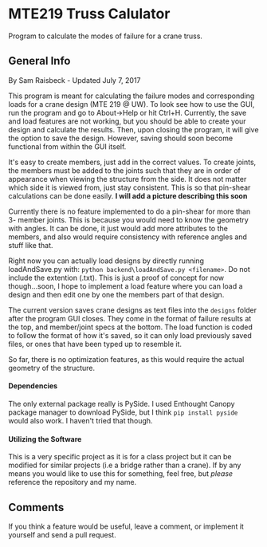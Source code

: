 # MTE219 Truss Calulator
Program to calculate the modes of failure for a crane truss.

## General Info
By Sam Raisbeck - Updated July 7, 2017

This program is meant for calculating the failure modes and corresponding
loads for a crane design (MTE 219 @ UW). To look see how to use the GUI, run
the program and go to About->Help or hit Ctrl+H. Currently, the save and
load features are not working, but you should be able to create your design
and calculate the results. Then, upon closing the program, it will give the
option to save the design. However, saving should soon become functional from
within the GUI itself.

It's easy to create members, just add in the correct values. To create joints,
the members must be added to the joints such that they are in order of
appearance when viewing the structure from the side. It does not matter which
side it is viewed from, just stay consistent. This is so that pin-shear
calculations can be done easily.
**I will add a picture describing this soon**

Currently there is no feature implemented to do a pin-shear for more than 3-
member joints. This is because you would need to know the geometry with angles.
It can be done, it just would add more attributes to the members, and also would
require consistency with reference angles and stuff like that.

Right now you can actually load designs by directly running loadAndSave.py with: `python backend\loadAndSave.py <filename>`. Do not include the extention (.txt). This is just a proof of concept for now though...soon,
I hope to implement a load feature where you can load a design and then
edit one by one the members part of that design.

The current version saves crane designs as text files into the `designs` folder after the program GUI closes.
They come in the format of failure results at the top, and member/joint specs at the
bottom. The load function is coded to follow the format of how it's saved, so it can only
load previously saved files, or ones that have been typed up to resemble it.

So far, there is no optimization features, as this would require the actual
geometry of the structure.

#### Dependencies
The only external package really is PySide. I used Enthought Canopy package manager
to download PySide, but I think `pip install pyside` would also work. I haven't tried
that though.

#### Utilizing the Software

This is a very specific project as it is for a class project but it can
be modified for similar projects (i.e a bridge rather than a crane).
If by any means you would like to use this for something, feel free, but
*please* reference the repository and my name.

## Comments
If you think a feature would be useful, leave a comment, or implement it
yourself and send a pull request.
